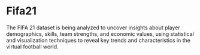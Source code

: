 # Fifa21
The FIFA 21 dataset is being analyzed to uncover insights about player demographics, skills, team strengths, and economic values, using statistical and visualization techniques to reveal key trends and characteristics in the virtual football world.
